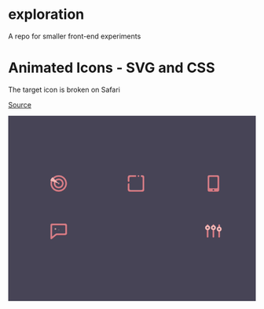 # exploration

A repo for smaller front-end experiments

# Animated Icons - SVG and CSS

The target icon is broken on Safari

[Source](https://sixfourthreetwo.github.io/exploration/projects/icons/index.html)


![Animated Icons](https://github.com/sixfourthreetwo/exploration/blob/master/projects/icons/animatedicon.gif?raw=true)
